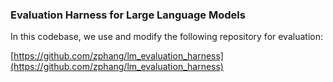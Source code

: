 ### Evaluation Harness for Large Language Models

In this codebase, we use and modify the following repository for evaluation:

[https://github.com/zphang/lm_evaluation_harness](https://github.com/zphang/lm_evaluation_harness)
